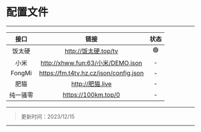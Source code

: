 # **配置文件**

---

| 接口 | 链接 | 状态 |
| :----: | :----: | :----: |
| 饭太硬 | http://饭太硬.top/tv | 🟢 |
| 小米 | http://xhww.fun:63/小米/DEMO.json | - |
| FongMi | https://fm.t4tv.hz.cz/json/config.json | - |
| 肥猫 | http://肥猫.live | - |
| 纯一骚零 | https://100km.top/0 | - |


---
> 更新时间：2023/12/15
---

<!-- 🟢🔴🟡 -->